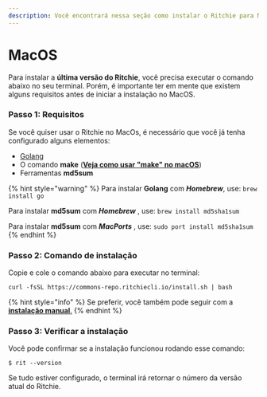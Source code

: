 ```yaml
---
description: Você encontrará nessa seção como instalar o Ritchie para MacOs.
---
```


# MacOS

Para instalar a **última versão do Ritchie**, você precisa executar o comando abaixo no seu terminal. Porém, é importante ter em mente que existem alguns requisitos antes de iniciar a instalação no MacOS.

### Passo 1: Requisitos

Se você quiser usar o Ritchie no MacOs, é necessário que você já tenha configurado alguns elementos:

* [Golang](https://golang.org/doc/install)
* O comando **make** \([**Veja como usar "make" no macOS**](https://stackoverflow.com/questions/1469994/using-make-on-os-x)\)
* Ferramentas **md5sum**

{% hint style="warning" %}
Para instalar **Golang** com _**Homebrew**_, use: `brew install go`

Para instalar **md5sum** com _**Homebrew**_ , use: `brew install md5sha1sum`

Para instalar **md5sum** com _**MacPorts**_ , use: `sudo port install md5sha1sum`
{% endhint %}

### Passo 2: Comando de instalação

Copie e cole o comando abaixo para executar no terminal: 

```text
curl -fsSL https://commons-repo.ritchiecli.io/install.sh | bash
```

{% hint style="info" %}
Se preferir, você também pode seguir com a [**instalação manual**.](manual-installation.md)
{% endhint %}

###  Passo 3: Verificar a instalação 

Você pode confirmar se a instalação funcionou rodando esse comando: 

```text
$ rit --version
```

Se tudo estiver configurado, o terminal irá retornar o número da versão atual do Ritchie.

